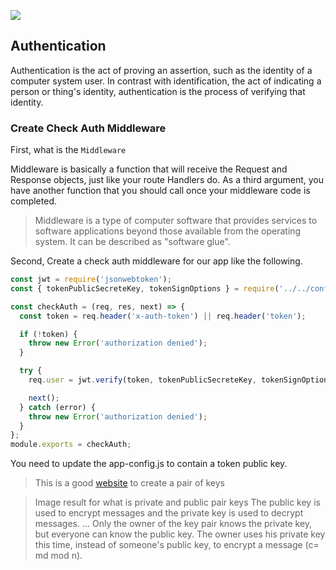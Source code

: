 ![](/images/check-auth-0.gif)

## Authentication
Authentication is the act of proving an assertion, such as the identity of a computer system user. In contrast with identification, the act of indicating a person or thing's identity, authentication is the process of verifying that identity.

### Create Check Auth Middleware

First, what is the `Middleware`

Middleware is basically a function that will receive the Request and Response objects, just like your route Handlers do. As a third argument, you have another function that you should call once your middleware code is completed.

> Middleware is a type of computer software that provides services to software applications beyond those available from the operating system. It can be described as "software glue".

Second, Create a check auth middleware for our app like the following.

```js
const jwt = require('jsonwebtoken');
const { tokenPublicSecreteKey, tokenSignOptions } = require('../../config/app-config');

const checkAuth = (req, res, next) => {
  const token = req.header('x-auth-token') || req.header('token');

  if (!token) {
    throw new Error('authorization denied');
  }

  try {
    req.user = jwt.verify(token, tokenPublicSecreteKey, tokenSignOptions);

    next();
  } catch (error) {
    throw new Error('authorization denied');
  }
};
module.exports = checkAuth;

```

You need to update the app-config.js to contain a token public key.

> This is a good [website](https://travistidwell.com/jsencrypt/demo/) to create a pair of keys 

>Image result for what is private and public pair keys
The public key is used to encrypt messages and the private key is used to decrypt messages. ... Only the owner of the key pair knows the private key, but everyone can know the public key. The owner uses his private key this time, instead of someone's public key, to encrypt a message (c= md mod n).